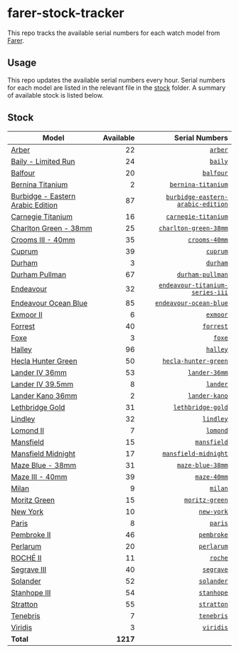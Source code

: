 # farer-stock-tracker

This repo tracks the available serial numbers for each watch model from [Farer](https://farer.com).

## Usage

This repo updates the available serial numbers every hour. Serial numbers for each model are listed in the relevant file in the [stock](./stock) folder. A summary of available stock is listed below.

## Stock

| Model | Available | Serial Numbers |
| ----- | --------: | -------------: |
| [Arber](https://usd.farer.com/products/arber) | 22 | [`arber`](./stock/arber) |
| [Baily - Limited Run](https://usd.farer.com/products/baily) | 24 | [`baily`](./stock/baily) |
| [Balfour](https://usd.farer.com/products/balfour) | 20 | [`balfour`](./stock/balfour) |
| [Bernina Titanium](https://usd.farer.com/products/bernina-titanium) | 2 | [`bernina-titanium`](./stock/bernina-titanium) |
| [Burbidge - Eastern Arabic Edition](https://usd.farer.com/products/burbidge-eastern-arabic-edition) | 87 | [`burbidge-eastern-arabic-edition`](./stock/burbidge-eastern-arabic-edition) |
| [Carnegie Titanium](https://usd.farer.com/products/carnegie-titanium) | 16 | [`carnegie-titanium`](./stock/carnegie-titanium) |
| [Charlton Green - 38mm](https://usd.farer.com/products/charlton-green-38mm) | 25 | [`charlton-green-38mm`](./stock/charlton-green-38mm) |
| [Crooms III - 40mm](https://usd.farer.com/products/crooms-40mm) | 35 | [`crooms-40mm`](./stock/crooms-40mm) |
| [Cuprum](https://usd.farer.com/products/cuprum) | 39 | [`cuprum`](./stock/cuprum) |
| [Durham](https://usd.farer.com/products/durham) | 3 | [`durham`](./stock/durham) |
| [Durham Pullman](https://usd.farer.com/products/durham-pullman) | 67 | [`durham-pullman`](./stock/durham-pullman) |
| [Endeavour](https://usd.farer.com/products/endeavour-titanium-series-iii) | 32 | [`endeavour-titanium-series-iii`](./stock/endeavour-titanium-series-iii) |
| [Endeavour Ocean Blue](https://usd.farer.com/products/endeavour-ocean-blue) | 85 | [`endeavour-ocean-blue`](./stock/endeavour-ocean-blue) |
| [Exmoor II](https://usd.farer.com/products/exmoor) | 6 | [`exmoor`](./stock/exmoor) |
| [Forrest](https://usd.farer.com/products/forrest) | 40 | [`forrest`](./stock/forrest) |
| [Foxe](https://usd.farer.com/products/foxe) | 3 | [`foxe`](./stock/foxe) |
| [Halley](https://usd.farer.com/products/halley) | 96 | [`halley`](./stock/halley) |
| [Hecla Hunter Green](https://usd.farer.com/products/hecla-hunter-green) | 50 | [`hecla-hunter-green`](./stock/hecla-hunter-green) |
| [Lander IV 36mm](https://usd.farer.com/products/lander-36mm) | 53 | [`lander-36mm`](./stock/lander-36mm) |
| [Lander IV 39.5mm](https://usd.farer.com/products/lander) | 8 | [`lander`](./stock/lander) |
| [Lander Kano 36mm](https://usd.farer.com/products/lander-kano) | 2 | [`lander-kano`](./stock/lander-kano) |
| [Lethbridge Gold](https://usd.farer.com/products/lethbridge-gold) | 31 | [`lethbridge-gold`](./stock/lethbridge-gold) |
| [Lindley](https://usd.farer.com/products/lindley) | 32 | [`lindley`](./stock/lindley) |
| [Lomond II](https://usd.farer.com/products/lomond) | 7 | [`lomond`](./stock/lomond) |
| [Mansfield](https://usd.farer.com/products/mansfield) | 15 | [`mansfield`](./stock/mansfield) |
| [Mansfield Midnight](https://usd.farer.com/products/mansfield-midnight) | 17 | [`mansfield-midnight`](./stock/mansfield-midnight) |
| [Maze Blue - 38mm](https://usd.farer.com/products/maze-blue-38mm) | 31 | [`maze-blue-38mm`](./stock/maze-blue-38mm) |
| [Maze III - 40mm](https://usd.farer.com/products/maze-40mm) | 39 | [`maze-40mm`](./stock/maze-40mm) |
| [Milan](https://usd.farer.com/products/milan) | 9 | [`milan`](./stock/milan) |
| [Moritz Green](https://usd.farer.com/products/moritz-green) | 15 | [`moritz-green`](./stock/moritz-green) |
| [New York](https://usd.farer.com/products/new-york) | 10 | [`new-york`](./stock/new-york) |
| [Paris](https://usd.farer.com/products/paris) | 8 | [`paris`](./stock/paris) |
| [Pembroke II](https://usd.farer.com/products/pembroke) | 46 | [`pembroke`](./stock/pembroke) |
| [Perlarum](https://usd.farer.com/products/perlarum) | 20 | [`perlarum`](./stock/perlarum) |
| [ROCHÉ II](https://usd.farer.com/products/roche) | 11 | [`roche`](./stock/roche) |
| [Segrave III](https://usd.farer.com/products/segrave) | 40 | [`segrave`](./stock/segrave) |
| [Solander](https://usd.farer.com/products/solander) | 52 | [`solander`](./stock/solander) |
| [Stanhope III](https://usd.farer.com/products/stanhope) | 54 | [`stanhope`](./stock/stanhope) |
| [Stratton](https://usd.farer.com/products/stratton) | 55 | [`stratton`](./stock/stratton) |
| [Tenebris](https://usd.farer.com/products/tenebris) | 7 | [`tenebris`](./stock/tenebris) |
| [Viridis](https://usd.farer.com/products/viridis) | 3 | [`viridis`](./stock/viridis) |
| **Total** | **1217** | |
